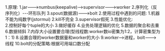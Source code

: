 1.原理:
  1.jar--->numbus(keepalive)-->supervisor--->worker
  2.序列化（反序列化）---环形队列
  3.spout(数据源)--->bolt
2.使用过程中遇到的问题:
  1.机器不能为纯数字(jstormui)
  2.kill不完全
  3.supervisor假死
3.性能优化:  
  2.控制好每个tuple的大小
  3.做好缓存
  4.业务处理逻辑的优化
  5.数据的聚合和去重
  6.数据倾斜
  7.内存大小设置要合理(型线程数:worker数io密集为1:2，计算密集型为1：1)
  8.设置合理的worker数据量和worker的大小
  9.worker-->进程，bolt--->线程
  10.bolt的分配策略:根据可用端口数分配
  
